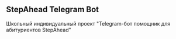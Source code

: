 ## StepAhead Telegram Bot
Школьный индивидуальный проект "Telegram-бот помощник для абитуриентов StepAhead"